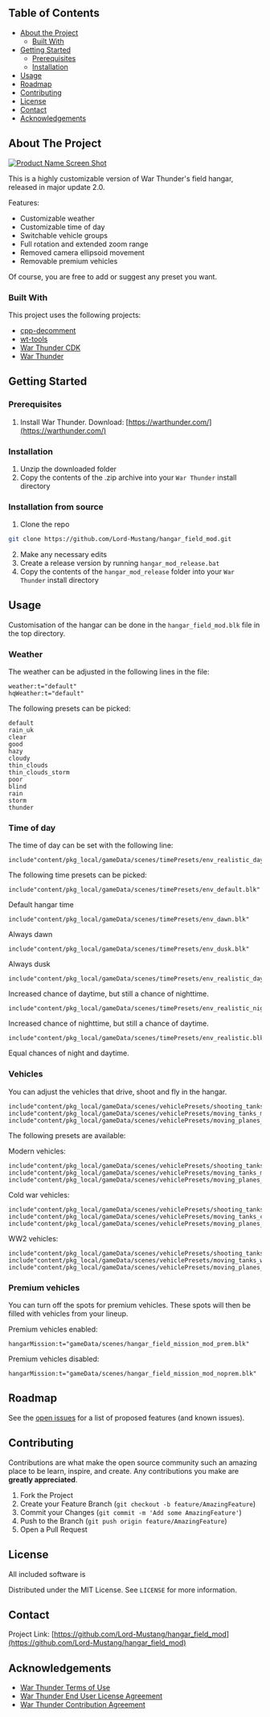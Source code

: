 <!-- PROJECT SHIELDS -->
<!--
*** I'm using markdown "reference style" links for readability.
*** Reference links are enclosed in brackets [ ] instead of parentheses ( ).
*** See the bottom of this document for the declaration of the reference variables
*** for contributors-url, forks-url, etc. This is an optional, concise syntax you may use.
*** https://www.markdownguide.org/basic-syntax/#reference-style-links
-->


<!-- TABLE OF CONTENTS -->
## Table of Contents

* [About the Project](#about-the-project)
  * [Built With](#built-with)
* [Getting Started](#getting-started)
  * [Prerequisites](#prerequisites)
  * [Installation](#installation)
* [Usage](#usage)
* [Roadmap](#roadmap)
* [Contributing](#contributing)
* [License](#license)
* [Contact](#contact)
* [Acknowledgements](#acknowledgements)



<!-- ABOUT THE PROJECT -->
## About The Project

[![Product Name Screen Shot][product-screenshot]](https://example.com)

This is a highly customizable version of War Thunder's field hangar, released in major update 2.0.

Features:
* Customizable weather
* Customizable time of day
* Switchable vehicle groups
* Full rotation and extended zoom range
* Removed camera ellipsoid movement
* Removable premium vehicles


Of course, you are free to add or suggest any preset you want.

### Built With
This project uses the following projects:
* [cpp-decomment](https://github.com/hkuno9000/cpp-decomment)
* [wt-tools](https://github.com/klensy/wt-tools)
* [War Thunder CDK](https://wiki.warthunder.com/Download_War_Thunder_CDK)
* [War Thunder](https://warthunder.com/)


<!-- GETTING STARTED -->
## Getting Started


### Prerequisites

1. Install War Thunder. Download: [https://warthunder.com/](https://warthunder.com/)

### Installation

1. Unzip the downloaded folder
2. Copy the contents of the .zip archive into your `War Thunder` install directory

### Installation from source

1. Clone the repo
```sh
git clone https://github.com/Lord-Mustang/hangar_field_mod.git
```
2. Make any necessary edits
3. Create a release version by running  `hangar_mod_release.bat`
4. Copy the contents of the `hangar_mod_release` folder into your `War Thunder` install directory



<!-- USAGE EXAMPLES -->
## Usage

Customisation of the hangar can be done in the `hangar_field_mod.blk` file in the top directory.

### Weather

The weather can be adjusted in the following lines in the file:
```
weather:t="default"
hqWeather:t="default"
```

The following presets can be picked:
```
default
rain_uk
clear
good
hazy
cloudy
thin_clouds
thin_clouds_storm
poor
blind
rain
storm
thunder
```

### Time of day

The time of day can be set with the following line:
```
include"content/pkg_local/gameData/scenes/timePresets/env_realistic_day.blk"
```

The following time presets can be picked:
```
include"content/pkg_local/gameData/scenes/timePresets/env_default.blk"
```
Default hangar time
```
include"content/pkg_local/gameData/scenes/timePresets/env_dawn.blk"
```
Always dawn
```
include"content/pkg_local/gameData/scenes/timePresets/env_dusk.blk"
```
Always dusk
```
include"content/pkg_local/gameData/scenes/timePresets/env_realistic_day.blk"
```
Increased chance of daytime, but still a chance of nighttime.
```
include"content/pkg_local/gameData/scenes/timePresets/env_realistic_night.blk"
```
Increased chance of nighttime, but still a chance of daytime.
```
include"content/pkg_local/gameData/scenes/timePresets/env_realistic.blk"
```
Equal chances of night and daytime.


### Vehicles

You can adjust the vehicles that drive, shoot and fly in the hangar.

```
include"content/pkg_local/gameData/scenes/vehiclePresets/shooting_tanks_modern.blk"
include"content/pkg_local/gameData/scenes/vehiclePresets/moving_tanks_modern.blk"
include"content/pkg_local/gameData/scenes/vehiclePresets/moving_planes_modern.blk"
```

The following presets are available:

Modern vehicles:
```
include"content/pkg_local/gameData/scenes/vehiclePresets/shooting_tanks_modern.blk"
include"content/pkg_local/gameData/scenes/vehiclePresets/moving_tanks_modern.blk"
include"content/pkg_local/gameData/scenes/vehiclePresets/moving_planes_modern.blk"
```

Cold war vehicles:
```
include"content/pkg_local/gameData/scenes/vehiclePresets/shooting_tanks_coldwar.blk"
include"content/pkg_local/gameData/scenes/vehiclePresets/moving_tanks_coldwar.blk"
include"content/pkg_local/gameData/scenes/vehiclePresets/moving_planes_coldwar.blk"
```

WW2 vehicles:
```
include"content/pkg_local/gameData/scenes/vehiclePresets/shooting_tanks_ww2.blk"
include"content/pkg_local/gameData/scenes/vehiclePresets/moving_tanks_ww2.blk"
include"content/pkg_local/gameData/scenes/vehiclePresets/moving_planes_ww2.blk"
```

### Premium vehicles

You can turn off the spots for premium vehicles. These spots will then be filled with vehicles from your lineup.

Premium vehicles enabled:
```
hangarMission:t="gameData/scenes/hangar_field_mission_mod_prem.blk"
```

Premium vehicles disabled:
```
hangarMission:t="gameData/scenes/hangar_field_mission_mod_noprem.blk"
```


<!-- ROADMAP -->
## Roadmap

See the [open issues](https://github.com/othneildrew/Best-README-Template/issues) for a list of proposed features (and known issues).



<!-- CONTRIBUTING -->
## Contributing
Contributions are what make the open source community such an amazing place to be learn, inspire, and create. Any contributions you make are **greatly appreciated**.

1. Fork the Project
2. Create your Feature Branch (`git checkout -b feature/AmazingFeature`)
3. Commit your Changes (`git commit -m 'Add some AmazingFeature'`)
4. Push to the Branch (`git push origin feature/AmazingFeature`)
5. Open a Pull Request



<!-- LICENSE -->
## License
All included software is 

Distributed under the MIT License. See `LICENSE` for more information.



<!-- CONTACT -->
## Contact
Project Link: [https://github.com/Lord-Mustang/hangar_field_mod](https://github.com/Lord-Mustang/hangar_field_mod)



<!-- ACKNOWLEDGEMENTS -->
## Acknowledgements
* [War Thunder Terms of Use](https://warthunder.com/en/support/termsofuse/)
* [War Thunder End User License Agreement](https://warthunder.com/en/support/eula/)
* [War Thunder Contribution Agreement](https://live.warthunder.com/contribution_agreement/)



<!-- MARKDOWN LINKS & IMAGES -->
<!-- https://www.markdownguide.org/basic-syntax/#reference-style-links -->
[product-screenshot]: images/screenshot.png